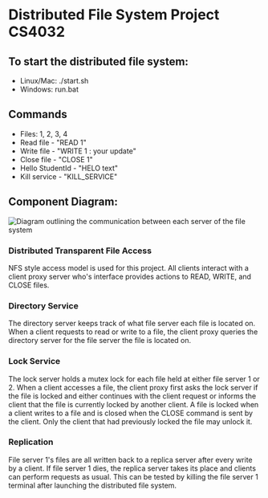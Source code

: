# Distributed File System Project CS4032

## To start the distributed file system:
+ Linux/Mac: ./start.sh
+ Windows: run.bat

## Commands
+ Files: 1, 2, 3, 4
+ Read file - "READ 1"
+ Write file - "WRITE 1 : your update"
+ Close file - "CLOSE 1"
+ Hello StudentId - "HELO text"
+ Kill service - "KILL_SERVICE"

## Component Diagram:
![Diagram outlining the communication between each server of the file system](https://raw.githubusercontent.com/Conorbro/D.S.-Labs/master/DistributedFileSystem/Distributed%20File%20System.png)

### Distributed Transparent File Access

NFS style access model is used for this project. All clients interact with a client proxy server who's interface provides actions to READ, WRITE, and CLOSE files.

### Directory Service

The directory server keeps track of what file server each file is located on.
When a client requests to read or write to a file, the client proxy queries the directory server for the file server the file is located on.

### Lock Service

The lock server holds a mutex lock for each file held at either file server 1 or 2.
When a client accesses a file, the client proxy first asks the lock server if the file is locked and either continues with the client request or informs the client that the file is currently locked by another client.
A file is locked when a client writes to a file and is closed when the CLOSE command is sent by the client. Only the client that had previously locked the file may unlock it.

### Replication

File server 1's files are all written back to a replica server after every write by a client.
If file server 1 dies, the replica server takes its place and clients can perform requests as usual.
This can be tested by killing the file server 1 terminal after launching the distributed file system.

